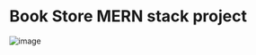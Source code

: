 # Book Store MERN stack project

![image](https://github.com/harshitcompcode/Library_Management_using_Mern/assets/84669711/324640bd-56ce-49fa-8fe0-a5079723bb5b)
